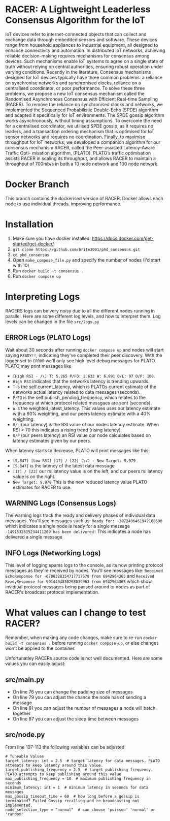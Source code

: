 # RACER: A Lightweight Leaderless Consensus Algorithm for the IoT
IoT devices refer to internet-connected objects that can collect and exchange data through
embedded sensors and software. These devices range from household appliances to industrial
equipment, all designed to enhance connectivity and automation. In distributed IoT networks,
achieving reliable decision-making requires mechanisms for consensus among devices. Such
mechanisms enable IoT systems to agree on a single state of truth without relying on central
authorities, ensuring robust operation under varying conditions.
Recently in the literature, Consensus mechanisms designed for IoT devices typically have
three common problems: a reliance on synchronise networks and synchronised clocks, reliance
on a centralised coordinator, or poor performance. To solve these three problems, we propose a
new IoT consensus mechanism called the Randomised Asynchronous Consensus with Efficient
Real-time Sampling (RACER). To remove the reliance on synchronised clocks and networks,
we implemented the Sequenced Probabilistic Double-Echo (SPDE) algorithm and adapted it
specifically for IoT environments. The SPDE gossip algorithm works asynchronously, without
timing assumptions. To overcome the need for a centralised coordinator, we utilised SPDE
gossip, as it requires no leaders, and a transaction ordering mechanism that is optimised for
IoT sensor networks and requires no coordination.
Finally, to maximise throughput for IoT networks, we developed a companion algorithm
for our consensus mechanism RACER, called the Peer-assisted Latency-Aware Traffic Opti-
misation algorithm, (PLATO). PLATO’s traffic optimisation assists RACER in scaling its
throughput, and allows RACER to maintain a throughput of 700mb/s in both a 10 node
network and 100 node network.

# Docker Branch
This branch contains the dockerised version of RACER. Docker allows each node to use individual threads, improving performance.

# Installation
1. Make sure you have docker installed: https://docs.docker.com/get-started/get-docker/
2. `git clone https://github.com/brite3001/phd_consensus.git`
3. `cd phd_consensus`
4. Open `make_compose_file.py` and specify the number of nodes (I'd start with 10)
5. Run `docker build -t consensus .` 
6. Run `docker compose up`

# Interpreting Logs
RACERS logs can be very noisy due to all the different nodes running in parallel. Here are some different log levels, and how to interpret them.
Log levels can be changed in the file `src/logs.py`

## ERROR Logs (PLATO Logs)
Wait about 30 seconds after running `docker compose up` and nodes will start saying `READY!!`, indicating they've completed their peer discovery. With the logger set to `ERROR` we'll only see high level debug messages for PLATO. PLATO may print messages like
- `[High RSI - /\] T: 5.265 P/FQ: 2.632 W: 6.891 O/L: 97 O/P: 100`. 
- `High RSI` indicates that the networks latency is trending upwards. 
- `T` is the self.current_latency, which is PLATOs current estimate of the networks actual latency related to data messages (seconds). 
- `P/FQ` is the self.publish_pending_frequency, which relates to the frequency at which protocol related messgaes are sent (seconds).
- `W` is the weighted_latest_latency. This values uses our latency estimate with a 60% weighting, and our peers latency estimate with a 40% weighting.
- `O/L` (our latency) is the RSI value of our nodes latency estimate. When RSI > 70 this indicates a rising trend (rising latency).
- `O/P` (our peers latency) an RSI value our node calculates based on latency estimates given by our peers.

When latency starts to decrease, PLATO will print messages like this:
- `[5.847] [Low RSI] [17] / [22] (\/) - New Target: 9.979`
- `[5.847]` is the latency of the latest data message
- `[17] / [22]` our rsi latency value is on the left, and our peers rsi latency value is on the right.
- `New Target: 9.979` This is the new reduced latency value PLATO estimates for RACER to use.

## WARNING Logs (Consensus Logs)
The warning logs track the ready and delivery phases of individual data messages. You'll see messages such as:
`Ready for: -3072406461942168690` which indicates a single node is ready for a single message
`-1491532815234411209 has been delivered!` This indicates a node has delivered a single message

## INFO Logs (Networking Logs)
This level of logging spams logs to the console, as its now printing protocol messages as they're received by nodes. You'll see messages like:
`Received EchoResponse for -6708328354717717678 from 6942964365` and
`Received ReadyResponse for 9014494830268039963 from 6942964365` which show invidiual protocol messages being passed around to nodes as part of RACER's broadcast protocol implementation.

# What values can I change to test RACER?
Remember, when making any code changes, make sure to re-run `docker build -t consensus .` before running `docker compose up`, or else changes won't be applied to the container.

Unfortunatley RACERs source code is not well documented. Here are some values you can easily adjust:

## src/main.py
- On line 76 you can change the padding size of messages
- On line 79 you can adjust the chance the node has of sending a message
- On line 81 you can adjust the number of messages a node will batch together
- On line 87 you can adjust the sleep time between messages

## src/node.py
From line 107-113 the following variables can be adjusted
```
# Tuneable Values
target_latency: int = 2.5  # target latency for data messages. PLATO attempts to keep latency around this value.
target_publishing_frequency = 2.5  # target publishing frequency. PLATO attempts to keep publishing around this value
max_publishing_frequency = 10  # maximum publishing frequency in seconds
minimum_latency: int = 1  # minimum latency in seconds for data messages
max_gossip_timeout_time = 60  # how long before a gossip is terminated? Failed Gossip recalling and re-broadcasting not implemented.
node_selection_type = "normal"  # can choose 'poisson' 'normal' or 'random'
```
